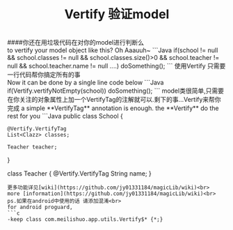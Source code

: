 <h1 align="center">Vertify 验证model</h1><br>
####你还在用垃圾代码在对你的model进行判断么 <br>to vertify your model object like this? Oh Aaauuh~
```Java
if(school != null && school.classes != null && school.classes.size()>0 && school.teacher != null && school.teacher.name != null ....)
  doSomething();
```
使用Vertify 只需要一行代码帮你搞定所有的事<br>
Now it can be done by a single line code below
```Java
if(Vertify.vertifyNotEmpty(school))
  doSomething();
```
model类很简单,只需要在你关注的对象属性上加一个VertifyTag的注解就可以.剩下的事...Vertify来帮你完成
a simple **VertifyTag** annotation is enough. the **Vertify** do the rest for you
```Java
  public class School {

    @Vertify.VertifyTag
    List<Clazz> classes;

    Teacher teacher;
  }

  class Teacher
  {
    @Vertify.VertifyTag
    String name;
  }
```
更多功能详见[wiki](https://github.com/jy01331184/magicLib/wiki)<br>
more [information](https://github.com/jy01331184/magicLib/wiki)<br>
ps.如果在android中使用的话 请添加混淆<br>
for android proguard, 
```c
-keep class com.meilishuo.app.utils.Vertify$* {*;}
```
